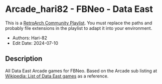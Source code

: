 # Arcade_hari82 - FBNeo - Data East

This is a [RetroArch Community
Playlist](https://github.com/thingsiplay/retroarch-community-playlists). You must
replace the paths and probably file extensions in the playlist to adapt it into
your environment.

- Authors: Hari-82
- Edit Date: 2024-07-10

## Description

All Data East Arcade games for FBNeo. Based on the Arcade sub listing at
[Wikipedia: List of Data East
games](https://en.wikipedia.org/wiki/List_of_Data_East_games#Arcade) as a
reference.
